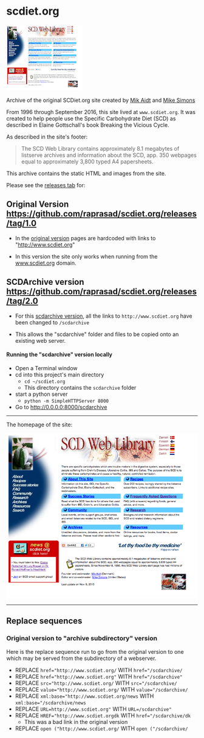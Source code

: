 # scdiet.org

![SCDiet.org homepage](screen-shots/scdiet_org_homepage_sm.png)

Archive of the original SCDiet.org site created by [Mik Aidt](https://twitter.com/mikaidt) and [Mike Simons](http://www.glassbird.com/)

From 1996 through September 2016, this site lived at ```www.scdiet.org```.  It was created to help people use the Specific Carbohydrate Diet (SCD) as described in Elaine Gottschall's book Breaking the Vicious Cycle.

As described in the site's footer:

> The SCD Web Library contains approximately 8.1 megabytes of listserve archives and information about the SCD, app. 350 webpages equal to approximately 3,800 typed A4 papersheets.

This archive contains the static HTML and images from the site.

Please see the [releases tab](https://github.com/raprasad/scdiet.org/releases) for:

## Original Version https://github.com/raprasad/scdiet.org/releases/tag/1.0

  - In the [original version](https://github.com/raprasad/scdiet.org/releases/tag/1.0) pages are hardcoded with links to "http://www.scdiet.org"

  - In this version the site only works when running from the www.scdiet.org domain.

## SCDArchive version https://github.com/raprasad/scdiet.org/releases/tag/2.0

  - For this [scdarchive version](https://github.com/raprasad/scdiet.org/releases/tag/2.0), all the links to ```http://www.scdiet.org``` have been changed to ```/scdarchive```

  - This allows the "scdarchive" folder and files to be copied onto an existing web server.

#### Running the "scdarchive" version locally

  - Open a Terminal window
  - cd into this project's main directory
    - ```cd ~/scdiet.org```
    - This directory contains the ```scdarchive``` folder
  - start a python server  
    - ```python -m SimpleHTTPServer 8000```
  - Go to http://0.0.0.0:8000/scdarchive

---

The homepage of the site:

![SCDiet.org homepage](screen-shots/scdiet_org_homepage.png)

---

## Replace sequences

### Original version to "archive subdirectory" version

Here is the replace sequence run to go from the original version to one which may be served from the subdirectory of a webserver.

 - REPLACE ```href="http://www.scdiet.org/``` WITH ```href="/scdarchive/```
 - REPLACE ```href="http://www.scdiet.org"``` WITH ```href="/scdarchive"```
 - REPLACE ```src="http://www.scdiet.org/``` WITH ```src="/scdarchive/```
 - REPLACE ```value="http://www.scdiet.org/``` WITH ```value="/scdarchive/```
 - REPLACE ```xml:base="http://www.scdiet.org/news``` WITH ```xml:base="/scdarchive/news```
 - REPLACE ```URL=http://www.scdiet.org"``` WITH ```URL=/scdarchive"```
 - REPLACE ```HREF="http://www.scdiet.orgdk``` WITH ```href="/scdarchive/dk```
   - This was a bad link in the original version
 - REPLACE ```open ("http://www.scdiet.org/``` WITH ```open ("/scdarchive/```
